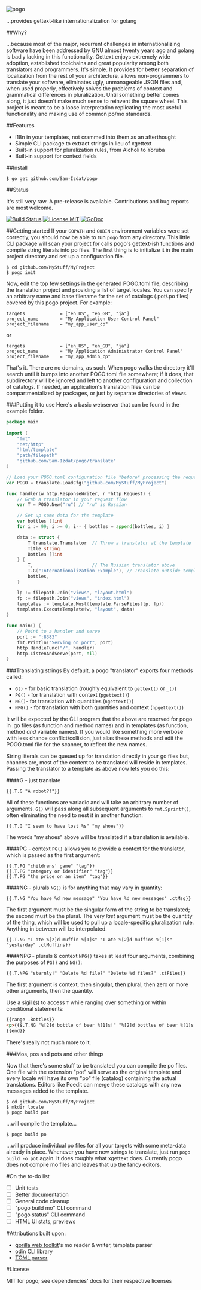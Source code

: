 
![pogo](doc/pogo-logo.png)

...provides gettext-like internationalization for golang 

##Why?

...because most of the major, recurrent challenges in internationalizing software have been addressed by GNU almost twenty years ago and golang is badly lacking in this functionality. Gettext enjoys extremely wide adoption, established toolchains and great popularity among both translators and programmers. It's simple. It provides for better separation of localization from the rest of your architecture, allows non-programmers to translate your software, eliminates ugly, unmanageable JSON files and, when used properly, effectively solves the problems of context and grammatical differences in pluralization. Until something better comes along, it just doesn't make much sense to reinvent the square wheel. This project is meant to be a loose interpretation replicating the most useful functionality and making use of common po/mo standards.

##Features 

- i18n in your templates, not crammed into them as an afterthought
- Simple CLI package to extract strings in lieu of xgettext
- Built-in support for pluralization rules, from Alcholi to Yoruba
- Built-in support for context fields

##Install

    $ go get github.com/Sam-Izdat/pogo

##Status

It's still very raw. A pre-release is available. Contributions and bug reports are most welcome.

[![Build Status](http://drone.io/github.com/Sam-Izdat/pogo/status.png)](https://drone.io/github.com/Sam-Izdat/pogo/latest) 
[![License MIT](http://img.shields.io/badge/license-MIT-red.svg?style=flat-square)](http://opensource.org/licenses/MIT)
[![GoDoc](http://img.shields.io/badge/doc-REFERENCE-blue.svg?style=flat-square)](https://godoc.org/github.com/Sam-Izdat/pogo/translate)

##Getting started
If your `GOPATH` and `GOBIN` environment variables were set correctly, you should now be able to run `pogo` from any directory. This little CLI package will scan your project for calls pogo's gettext-ish functions and compile string literals into po files. The first thing is to initialize it in the main project directory and set up a configuration file.

    $ cd github.com/MyStuff/MyProject
    $ pogo init

Now, edit the top few settings in the generated POGO.toml file, describing the translation project and providing a list of target locales. You can specify an arbitrary name and base filename for the set of catalogs (.pot/.po files) covered by this pogo project. For example:

    targets             = ["en_US", "en_GB", "ja"]
    project_name        = "My Application User Control Panel"
    project_filename    = "my_app_user_cp"

or

    targets             = ["en_US", "en_GB", "ja"]
    project_name        = "My Application Administrator Control Panel"
    project_filename    = "my_app_admin_cp"

That's it. There are no domains, as such. When pogo walks the directory it'll search until it bumps into another POGO.toml file somewhere; if it does, that subdirectory will be ignored and left to another configuration and collection of catalogs. If needed, an application's translation files can be compartmentalized by packages, or just by separate directories of views.

###Putting it to use
Here's a basic webserver that can be found in the example folder.

```go
package main
    
import (
    "fmt"
    "net/http"
    "html/template"
    "path/filepath"
    "github.com/Sam-Izdat/pogo/translate"
)

// Load your POGO.toml configuration file *before* processing the request
var POGO = translate.LoadCfg("github.com/MyStuff/MyProject")

func handler(w http.ResponseWriter, r *http.Request) {
    // Grab a translator in your request flow
    var T = POGO.New("ru") // "ru" is Russian

    // Set up some data for the template
    var bottles []int
    for i := 99; i >= 0; i-- { bottles = append(bottles, i) }

    data := struct {
        T translate.Translator  // Throw a translator at the template
        Title string
        Bottles []int
    } {
        T,                      // The Russian translator above
        T.G("Internationalization Example"), // Translate outside template
        bottles,
    }

    lp := filepath.Join("views", "layout.html")
    fp := filepath.Join("views", "index.html")
    templates := template.Must(template.ParseFiles(lp, fp))
    templates.ExecuteTemplate(w, "layout", data)
}

func main() {
    // Point to a handler and serve
    port := ":8383"
    fmt.Println("Serving on port", port)
    http.HandleFunc("/", handler)
    http.ListenAndServe(port, nil)
}
```
###Translating strings
By default, a pogo "translator" exports four methods called:
- `G()` - for basic translation (roughly equivalent to `gettext()` or `_()`)
- `PG()` - for translation with context (`pgettext()`)
- `NG()`- for translation with quantities (`ngettext()`)
- `NPG()` - for translation with both quantities and context (`npgettext()`)

It will be expected by the CLI program that the above are reserved for pogo in .go files (as function and method names) and in templates (as function, method *and* variable names). If you would like something more verbose with less chance conflict/collision, just alias these methods and edit the POGO.toml file for the scanner, to reflect the new names. 

String literals can be queued up for translation directly in your go files but, chances are, most of the content to be translated will reside in templates. Passing the translator to a template as above now lets you do this:

####G - just translate
```
{{.T.G "A robot?!"}}
```
All of these functions are variadic and will take an arbitrary number of arguments. `G()` will pass along all subsequent arguments to `fmt.Sprintf()`, often eliminating the need to nest it in another function:

```
{{.T.G "I seem to have lost %s" "my shoes"}}
```
The words "my shoes" above will be translated if a translation is available. 

####PG - context
`PG()` allows you to provide a context for the translator, which is passed as the first argument:

```
{{.T.PG "childrens' game" "tag"}}
{{.T.PG "category or identifier" "tag"}}
{{.T.PG "the price on an item" "tag"}}
```

####NG - plurals
`NG()` is for anything that may vary in quantity:
```
{{.T.NG "You have %d new message" "You have %d new messages" .ctMsg}}
```
The first argument must be the singular form of the string to be translated; the second must be the plural. The very *last* argument must be the quantity of the thing, which will be used to pull up a locale-specific pluralization rule. Anything in between will be interpolated.

```
{{.T.NG "I ate %[2]d muffin %[1]s" "I ate %[2]d muffins %[1]s" "yesterday" .ctMuffins}}
```

####NPG - plurals & context
`NPG()` takes at least four arguments, combining the purposes of `PG()` and `NG()`:
```
{{.T.NPG "sternly!" "Delete %d file?" "Delete %d files?" .ctFiles}}
```
The first argument is context, then singular, then plural, then zero or more other arguments, then the quantity.

Use a sigil (`$`) to access `T` while ranging over something or within conditional statements:

```html
{{range .Bottles}}
<p>{{$.T.NG "%[2]d bottle of beer %[1]s!" "%[2]d bottles of beer %[1]s!" "on the wall" (.)}}</p>
{{end}}
```
There's really not much more to it.

###Mos, pos and pots and other things

Now that there's some stuff to be translated you can compile the po files. One file with the extension "pot" will serve as the original template and every locale will have its own "po" file (catalog) containing the actual translations. Editors like Poedit can merge these catalogs with any new messages added to the template. 

    $ cd github.com/MyStuff/MyProject
    $ mkdir locale
    $ pogo build pot

...will compile the template...
        
    $ pogo build po

...will produce individual po files for all your targets with some meta-data already in place. Whenever you have new strings to translate, just run `pogo build -o pot` again. It does roughly what xgettext does. Currently pogo does not compile mo files and leaves that up the fancy editors. 

#On the to-do list

- [ ] Unit tests
- [ ] Better documentation
- [ ] General code cleanup
- [ ] "pogo build mo" CLI command
- [ ] "pogo status" CLI command
- [ ] HTML UI stats, previews

#Attributions
built upon:
- [gorilla web toolkit](https://github.com/gorilla)'s mo reader & writer, template parser
- [odin](https://github.com/jwaldrip/odin) CLI library
- [TOML parser](https://github.com/BurntSushi/toml)

#License

MIT for pogo; see dependencies' docs for their respective licenses
